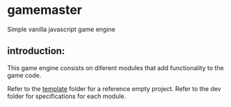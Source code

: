 # gamemaster
Simple vanilla javascript game engine

## introduction:
This game engine consists on diferent modules that add functionality to the game code.

Refer to the [template](https://github.com/silver-js/gamemaster/template) folder for a reference empty project.
Refer to the dev folder for specifications for each module.
